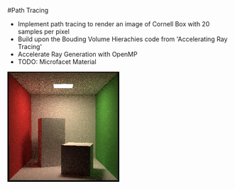 #Path Tracing

- Implement path tracing to render an image of Cornell Box with 20 samples per pixel
- Build upon the Bouding Volume Hierachies code from 'Accelerating Ray Tracing'
- Accelerate Ray Generation with OpenMP
- TODO: Microfacet Material

<img src="https://github.com/SiqiHuang18/Games101/blob/main/Path%20Tracing/images/display_20.png" width=50% height=50%>
